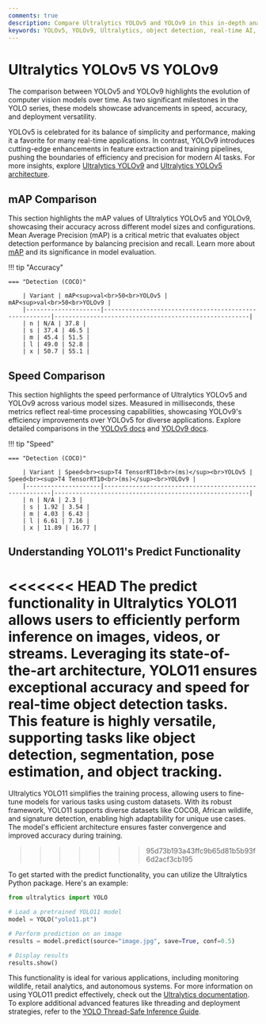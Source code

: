 ```yaml
---
comments: true
description: Compare Ultralytics YOLOv5 and YOLOv9 in this in-depth analysis of performance, accuracy, and efficiency. Discover how these state-of-the-art models excel in object detection, real-time AI applications, and edge AI deployments, driving advancements in computer vision technology.
keywords: YOLOv5, YOLOv9, Ultralytics, object detection, real-time AI, edge AI, computer vision, AI model comparison
---
```


# Ultralytics YOLOv5 VS YOLOv9

The comparison between YOLOv5 and YOLOv9 highlights the evolution of computer vision models over time. As two significant milestones in the YOLO series, these models showcase advancements in speed, accuracy, and deployment versatility.

YOLOv5 is celebrated for its balance of simplicity and performance, making it a favorite for many real-time applications. In contrast, YOLOv9 introduces cutting-edge enhancements in feature extraction and training pipelines, pushing the boundaries of efficiency and precision for modern AI tasks. For more insights, explore [Ultralytics YOLOv9](https://www.youtube.com/watch?v=ZF7EAodHn1U&t=1s) and [Ultralytics YOLOv5 architecture](https://docs.ultralytics.com/yolov5/tutorials/architecture_description/).

## mAP Comparison

This section highlights the mAP values of Ultralytics YOLOv5 and YOLOv9, showcasing their accuracy across different model sizes and configurations. Mean Average Precision (mAP) is a critical metric that evaluates object detection performance by balancing precision and recall. Learn more about [mAP](https://www.ultralytics.com/glossary/mean-average-precision-map) and its significance in model evaluation.

!!! tip "Accuracy"

    === "Detection (COCO)"

    	| Variant | mAP<sup>val<br>50<br>YOLOv5 | mAP<sup>val<br>50<br>YOLOv9 |
    	|---------------------|-------------------------------------------------------|-------------------------------------------------------|
    	| n | N/A | 37.8 |
    	| s | 37.4 | 46.5 |
    	| m | 45.4 | 51.5 |
    	| l | 49.0 | 52.8 |
    	| x | 50.7 | 55.1 |


## Speed Comparison

This section highlights the speed performance of Ultralytics YOLOv5 and YOLOv9 across various model sizes. Measured in milliseconds, these metrics reflect real-time processing capabilities, showcasing YOLOv9's efficiency improvements over YOLOv5 for diverse applications. Explore detailed comparisons in the [YOLOv5 docs](https://docs.ultralytics.com/models/yolov5/) and [YOLOv9 docs](https://docs.ultralytics.com/models/yolov9/).

!!! tip "Speed"

    === "Detection (COCO)"

    	| Variant | Speed<br><sup>T4 TensorRT10<br>(ms)</sup><br>YOLOv5 | Speed<br><sup>T4 TensorRT10<br>(ms)</sup><br>YOLOv9 |
    	|---------------------|-------------------------------------------------------|-------------------------------------------------------|
    	| n | N/A | 2.3 |
    	| s | 1.92 | 3.54 |
    	| m | 4.03 | 6.43 |
    	| l | 6.61 | 7.16 |
    	| x | 11.89 | 16.77 |

## Understanding YOLO11's Predict Functionality

<<<<<<< HEAD
The predict functionality in Ultralytics YOLO11 allows users to efficiently perform inference on images, videos, or streams. Leveraging its state-of-the-art architecture, YOLO11 ensures exceptional accuracy and speed for real-time object detection tasks. This feature is highly versatile, supporting tasks like object detection, segmentation, pose estimation, and object tracking.
=======
Ultralytics YOLO11 simplifies the training process, allowing users to fine-tune models for various tasks using custom datasets. With its robust framework, YOLO11 supports diverse datasets like COCO8, African wildlife, and signature detection, enabling high adaptability for unique use cases. The model's efficient architecture ensures faster convergence and improved accuracy during training.

> > > > > > > 95d73b193a43ffc9b65d81b5b93f6d2acf3cb195

To get started with the predict functionality, you can utilize the Ultralytics Python package. Here's an example:

```python
from ultralytics import YOLO

# Load a pretrained YOLO11 model
model = YOLO("yolo11.pt")

# Perform prediction on an image
results = model.predict(source="image.jpg", save=True, conf=0.5)

# Display results
results.show()
```

This functionality is ideal for various applications, including monitoring wildlife, retail analytics, and autonomous systems. For more information on using YOLO11 predict effectively, check out the [Ultralytics documentation](https://docs.ultralytics.com/modes/predict/). To explore additional advanced features like threading and deployment strategies, refer to the [YOLO Thread-Safe Inference Guide](https://docs.ultralytics.com/guides/yolo-thread-safe-inference/).
